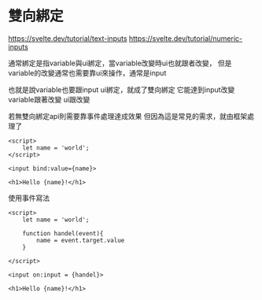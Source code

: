 # 雙向綁定
https://svelte.dev/tutorial/text-inputs
https://svelte.dev/tutorial/numeric-inputs

通常綁定是指variable與ui綁定，當variable改變時ui也就跟者改變，
但是variable的改變通常也需要靠ui來操作，通常是input

也就是說variable也要跟input ui綁定，就成了雙向綁定
它能達到input改變 variable跟著改變 ui跟改變

若無雙向綁定api則需要靠事件處理達成效果
但因為這是常見的需求，就由框架處理了


```svelte
<script>
    let name = 'world';
</script>

<input bind:value={name}>

<h1>Hello {name}!</h1>

```

使用事件寫法
```svelte
<script>
    let name = 'world';
    
    function handel(event){
        name = event.target.value
    }
    
</script>

<input on:input = {handel}>

<h1>Hello {name}!</h1>

```